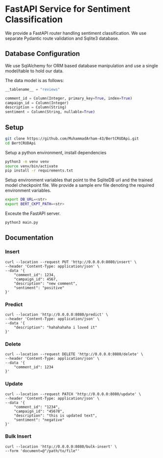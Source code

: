 # FastAPI Service for Sentiment Classification

We provide a FastAPI router handling sentiment classification. We use separate Pydantic route validation and Sqlite3 database.

## Database Configuration

We use SqlAlchemy for ORM based database manipulation and use a single model/table to hold our data.

The data model is as follows:

```python
__tablename__ = "reviews"

comment_id = Column(Integer, primary_key=True, index=True)
campaign_id = Column(Integer)
description = Column(String)
sentiment = Column(String, nullable=True)
```

## Setup

```bash
git clone https://github.com/MuhammadArham-43/BertCRUDApi.git
cd BertCRUDApi
```

Setup a python environment, install dependencies

```bash
python3 -m venv venv
source venv/bin/activate
pip install -r requirements.txt
```

Setup environment variables that point to the SqliteDB url and the trained model checkpoint file. We provide a sample env file denoting the required environment variables.

```bash
export DB_URL=<str>
export BERT_CKPT_PATH=<str>
```

Exceute the FastAPI server.

```bash
python3 main.py
```

## Documentation

### Insert

```curl
curl --location --request PUT 'http://0.0.0.0:8080/insert' \
--header 'Content-Type: application/json' \
--data '{
    "comment_id": 1234,
    "campaign_id": 4567,
    "description": "new comment",
    "sentiment": "positive"
}'
```

### Predict

```curl
curl --location 'http://0.0.0.0:8080/predict' \
--header 'Content-Type: application/json' \
--data '{
    "description": "hahahahaha i loved it"
}'
```

### Delete

```curl
curl --location --request DELETE 'http://0.0.0.0:8080/delete' \
--header 'Content-Type: application/json' \
--data '{
    "comment_id": 1234
}'
```

### Update

```curl
curl --location --request PATCH 'http://0.0.0.0:8080/update' \
--header 'Content-Type: application/json' \
--data '{
    "comment_id": "1234",
    "campaign_id": "45678",
    "description": "this is updated text",
    "sentiment": "negative"
}'
```

### Bulk Insert

```curl
curl --location 'http://0.0.0.0:8080/bulk-insert' \
--form 'document=@"/path/to/file"'
```

